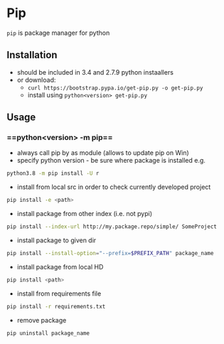 # Pip
`pip` is package manager for python
## Installation
* should be included in 3.4 and 2.7.9 python instaallers
* or download: 
	* `curl https://bootstrap.pypa.io/get-pip.py -o get-pip.py`
	* install using `python<version> get-pip.py`
## Usage
### ==python\<version> -m pip==
* always call pip by as module (allows to update pip on Win)
* specify python version - be sure where package is installed e.g.
```bash
python3.8 -m pip install -U r
```
* install from local src in order to check currently developed project
```bash
pip install -e <path>
```
* install package from other index (i.e. not pypi)
```bash
pip install --index-url http://my.package.repo/simple/ SomeProject
```
* install package to given dir
```bash
pip install --install-option="--prefix=$PREFIX_PATH" package_name
```
* install package from local HD
```bash
pip install <path>
```
* install from requirements file
```bash
pip install -r requirements.txt
```
* remove package
```bash
pip uninstall package_name
```

<!--stackedit_data:
eyJoaXN0b3J5IjpbLTI0MzU4NDQxOV19
-->